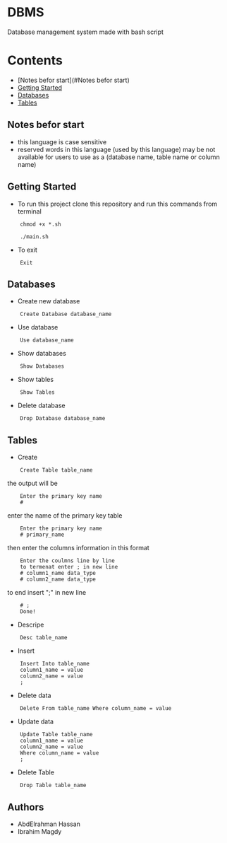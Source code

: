 # DBMS

Database management system made with bash script

# Contents

- [Notes befor start](#Notes befor start)
- [Getting Started](#getting-started)
- [Databases](#Databases)
- [Tables](#Tables)

## Notes befor start
- this language is case sensitive
- reserved words in this language (used by this language) may be not available for users to use as a (database name, table name or column name)

## Getting Started

- To run this project clone this repository and run this commands from terminal
```
    chmod +x *.sh
```

```
    ./main.sh
```
- To exit
```
    Exit
```

## Databases

- Create new database
```
    Create Database database_name
```
- Use database
```
    Use database_name
```
- Show databases
```
    Show Databases
```
- Show tables
```
    Show Tables
```
- Delete database
```
    Drop Database database_name
```

## Tables

- Create
```
    Create Table table_name    
```
the output will be
```
    Enter the primary key name
    #
```
enter the name of the primary key table
```
    Enter the primary key name
    # primary_name
```
then enter the columns information in this format
```
    Enter the coulmns line by line
    to termenat enter ; in new line
    # column1_name data_type
    # column2_name data_type
```
to end insert ";" in new line
```
    # ;
    Done!
```

- Descripe
```
    Desc table_name
```
- Insert
```
    Insert Into table_name
    column1_name = value
    column2_name = value
    ;
```
- Delete data
```
    Delete From table_name Where column_name = value
```
- Update data
```
    Update Table table_name
    column1_name = value
    column2_name = value
    Where column_name = value
    ;
```
- Delete Table
```
    Drop Table table_name
```


## Authors

- AbdElrahman Hassan
- Ibrahim Magdy

